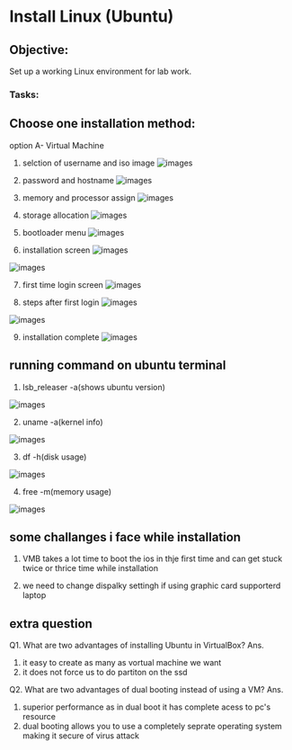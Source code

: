 # Install Linux (Ubuntu)
## Objective:
 Set up a working Linux environment for lab work.

### Tasks:

## Choose one installation method:
 option A- Virtual Machine

 1. selction of username and iso image
 ![images](./photos%200/1.jpeg)

 2. password and hostname
 ![images](./photos%200/2.jpeg)

 3. memory and processor assign
 ![images](./photos%200/3.jpeg)

 4. storage allocation
 ![images](./photos%200/4.jpeg)

 5. bootloader menu
 ![images](./photos%200/5.jpeg)

 6. installation screen
 ![images](./photos%200/6.jpeg)

 ![images](./photos%200/7.jpeg)

 7. first time login screen
 ![images](./photos%200/8.jpeg)

 8. steps after first login
 ![images](./photos%200/9.jpeg)

 ![images](./photos%200/10.jpeg)
 
 9. installation complete
 ![images](./photos%200/11.jpeg)

## running command on ubuntu terminal 

 1. lsb_releaser -a(shows ubuntu version)

 ![images](./photos%200/12.jpeg)

 2. uname -a(kernel info)

 ![images](./photos%200/13.jpeg)

 3. df -h(disk usage)

 ![images](./photos%200/14.jpeg)

 4. free -m(memory usage)

 ![images](./photos%200/15.jpeg)

## some challanges i face while installation
  1. VMB takes a lot time to boot the ios in thje first time and can get stuck twice or thrice time while installation

  2. we need to change dispalky settingh if using graphic card supporterd laptop

## extra question   
 Q1. What are two advantages of installing Ubuntu in VirtualBox?
  Ans. 
 1. it easy to create as many as vortual machine we want
 2. it  does not force us to do partiton on the ssd

 Q2. What are two advantages of dual booting instead of using a VM?
 Ans.
 1.  superior performance as in dual boot it has complete acess to  pc's resource
 2.  dual booting allows you to use a completely seprate operating system making it secure of virus attack


